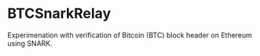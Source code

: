 # BTCSnarkRelay
Experimenation with verification of Bitcoin (BTC) block header on Ethereum using SNARK.
